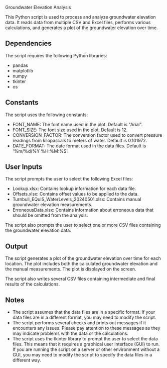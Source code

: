 Groundwater Elevation Analysis

This Python script is used to process and analyze groundwater elevation data. It reads data from multiple CSV and Excel files, performs various calculations, and generates a plot of the groundwater elevation over time.

## Dependencies

The script requires the following Python libraries:

- pandas
- matplotlib
- numpy
- tkinter
- os

## Constants

The script uses the following constants:

- FONT_NAME: The font name used in the plot. Default is "Arial".
- FONT_SIZE: The font size used in the plot. Default is 12.
- CONVERSION_FACTOR: The conversion factor used to convert pressure readings from kilopascals to meters of water. Default is 0.101972.
- DATE_FORMAT: The date format used in the data files. Default is '%m/%d/%Y %H:%M:%S'.

## User Inputs

The script prompts the user to select the following Excel files:

- Lookup.xlsx: Contains lookup information for each data file.
- Offsets.xlsx: Contains offset values to be applied to the data.
- Turnbull_EQuIS_WaterLevels_20240501.xlsx: Contains manual groundwater elevation measurements.
- ErroneousData.xlsx: Contains information about erroneous data that should be omitted from the analysis.

The script also prompts the user to select one or more CSV files containing the groundwater elevation data.

## Output

The script generates a plot of the groundwater elevation over time for each location. The plot includes both the calculated groundwater elevation and the manual measurements. The plot is displayed on the screen.

The script also writes several CSV files containing intermediate and final results of the calculations.

## Notes

- The script assumes that the data files are in a specific format. If your data files are in a different format, you may need to modify the script.
- The script performs several checks and prints out messages if it encounters any issues. Please pay attention to these messages as they may indicate problems with the data or the calculations.
- The script uses the tkinter library to prompt the user to select the data files. This means that it requires a graphical user interface (GUI) to run. If you are running the script on a server or other environment without a GUI, you may need to modify the script to specify the data files in a different way.
